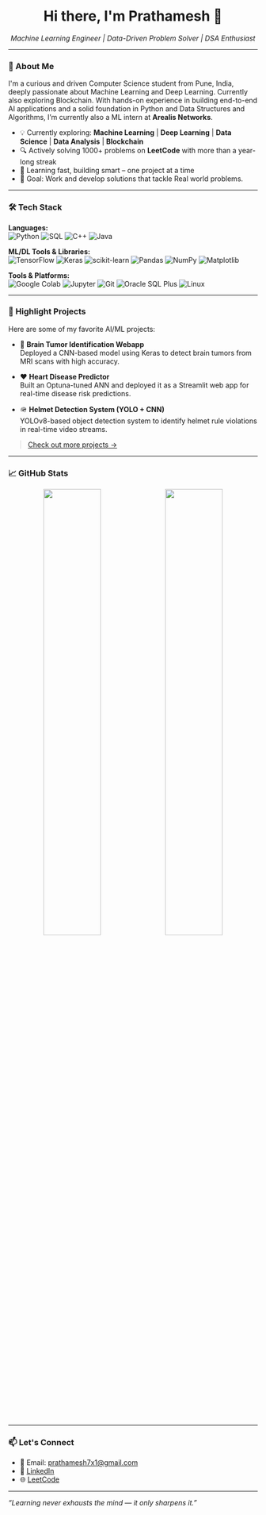 <h1 align="center">Hi there, I'm Prathamesh 👋</h1>

<p align="center">
  <i> Machine Learning Engineer | Data-Driven Problem Solver | DSA Enthusiast</i>
</p>

---

### 🚀 About Me

I'm a curious and driven Computer Science student from Pune, India, deeply passionate about Machine Learning and Deep Learning. Currently also exploring Blockchain. With hands-on experience in building end-to-end AI applications and a solid foundation in Python and Data Structures and Algorithms, I’m currently also a ML intern at **Arealis Networks**.

- 💡 Currently exploring: **Machine Learning** | **Deep Learning** | **Data Science** | **Data Analysis** | **Blockchain**
- 🔍 Actively solving 1000+ problems on **LeetCode** with more than a year-long streak
- 🧠 Learning fast, building smart – one project at a time
- 🎯 Goal: Work and develop solutions that tackle Real world problems. 

---

### 🛠️ Tech Stack

**Languages:**  
![Python](https://img.shields.io/badge/-Python-333?style=flat&logo=python) ![SQL](https://img.shields.io/badge/-SQL-333?style=flat&logo=mysql) ![C++](https://img.shields.io/badge/-C++-333?style=flat&logo=c%2B%2B) ![Java](https://img.shields.io/badge/-Java-333?style=flat&logo=java)

**ML/DL Tools & Libraries:**  
![TensorFlow](https://img.shields.io/badge/-TensorFlow-333?style=flat&logo=tensorflow) ![Keras](https://img.shields.io/badge/-Keras-333?style=flat&logo=keras) ![scikit-learn](https://img.shields.io/badge/-Scikit--Learn-333?style=flat&logo=scikit-learn) ![Pandas](https://img.shields.io/badge/-Pandas-333?style=flat&logo=pandas) ![NumPy](https://img.shields.io/badge/-NumPy-333?style=flat&logo=numpy) ![Matplotlib](https://img.shields.io/badge/-Matplotlib-333?style=flat)

**Tools & Platforms:**  
![Google Colab](https://img.shields.io/badge/-Colab-333?style=flat&logo=googlecolab) ![Jupyter](https://img.shields.io/badge/-Jupyter-333?style=flat&logo=jupyter) ![Git](https://img.shields.io/badge/-Git-333?style=flat&logo=git) ![Oracle SQL Plus](https://img.shields.io/badge/-SQLPlus-333?style=flat) ![Linux](https://img.shields.io/badge/-Linux-333?style=flat&logo=linux)

---

### 📌 Highlight Projects

Here are some of my favorite AI/ML projects:

- 🧠 **Brain Tumor Identification Webapp**  
  Deployed a CNN-based model using Keras to detect brain tumors from MRI scans with high accuracy.

- ❤️ **Heart Disease Predictor**  
  Built an Optuna-tuned ANN and deployed it as a Streamlit web app for real-time disease risk predictions.

- 🪖 **Helmet Detection System (YOLO + CNN)**  
  YOLOv8-based object detection system to identify helmet rule violations in real-time video streams.

> [Check out more projects →](https://github.com/RealPratham21?tab=repositories)

---

### 📈 GitHub Stats

<p align="center">
  <img src="https://github-readme-stats.vercel.app/api?username=RealPratham21&show_icons=true&theme=github_dark" width="48%" />
  <img src="https://github-readme-streak-stats.herokuapp.com/?user=RealPratham21&theme=github-dark" width="48%" />
</p>

---

### 📫 Let's Connect

- 📧 Email: prathamesh7x1@gmail.com  
- 💼 [LinkedIn](https://www.linkedin.com/in/prathamesh-bhamare-7480b52b2/)  
- 🌐 [LeetCode](https://leetcode.com/prathamesh7x1/)  

---

_“Learning never exhausts the mind — it only sharpens it.”_

